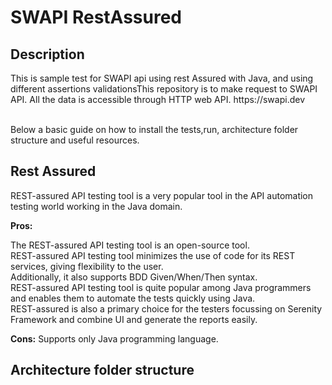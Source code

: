 # SWAPI RestAssured


<h2>Description</h2>
<p align="justified">This is sample test for SWAPI api using rest Assured with Java, and using different assertions validationsThis repository is to make request to SWAPI API. All the data is accessible through HTTP web API. https://swapi.dev</br></br>

Below a basic guide on how to install the tests,run, architecture folder structure and useful resources.</p>

<h2>Rest Assured</h2>
<p align="justified">REST-assured API testing tool is a very popular tool in the API automation testing world working in the Java domain.</br>

<b>Pros:</b>

The REST-assured API testing tool is an open-source tool.</br>
REST-assured API testing tool minimizes the use of code for its REST services, giving flexibility to the user.</br>
Additionally, it also supports BDD Given/When/Then syntax.</br>
REST-assured API testing tool is quite popular among Java programmers and enables them to automate the tests quickly using Java.</br>
REST-assured is also a primary choice for the testers focussing on Serenity Framework and combine UI and generate the reports easily.</br>

<b>Cons:</b>
Supports only Java programming language.
</p>

<h2>Architecture folder structure</h2>
<ul></ul>
